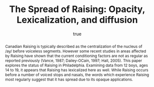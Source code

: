 ---
layout: paper
title: "The Spread of Raising: Opacity, Lexicalization, and diffusion"
year: 2007
author: [ { name: "Josef Fruehwald", url: "https://jofrhwld.github.io" }]
abstract: "Canadian Raising is typically described as the centralization of the nucleus of /ay/ before voiceless segments. 
			However some recent studies in areas affected by Raising have shown that the current conditioning factors are 
			not as regular as reported previously (Vance, 1987; Dailey-OCain, 1997; Hall, 2005). This paper explores the status
			of Raising in Philadelphia. Examining data from 12 boys, ages 14 to 19, it appears that Raising has lexicalized 
			here as well. While Raising occurs before a number of voiced stops and nasals, the words which experience Raising 
			most regularly suggest that it has spread due to its opaque applications."
presented: []
published: ["as Undergraduate Thesis"]
docs: [{format: "Paper", url: "http://repository.upenn.edu/curej/73/" }]
categories: [paper]
display-category: Paper
comments: true
---
